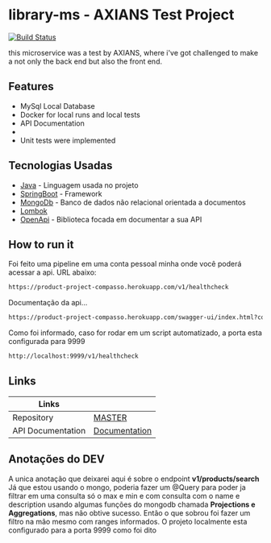 # library-ms - AXIANS Test Project

[![Build Status](https://travis-ci.org/joemccann/dillinger.svg?branch=master)]()

this microservice was a test by AXIANS, where i've got challenged to make a not only the back end but also the front end.

## Features

- MySql Local Database
- Docker for local runs and local tests
- API Documentation
- 
- Unit tests were implemented

## Tecnologias Usadas
- [Java] - Linguagem usada no projeto
- [SpringBoot] - Framework
- [MongoDb] - Banco de dados não relacional orientada a documentos
- [Lombok]
- [OpenApi] - Biblioteca focada em documentar a sua API

## How to run it
Foi feito uma pipeline em uma conta pessoal minha onde você poderá acessar a api.
URL abaixo:

```sh
https://product-project-compasso.herokuapp.com/v1/healthcheck
```

Documentação da api...

```sh
https://product-project-compasso.herokuapp.com/swagger-ui/index.html?configUrl=/docs.json/swagger-config
```

Como foi informado, caso for rodar em um script automatizado, a porta esta configurada para 9999

```sh
http://localhost:9999/v1/healthcheck
```

## Links

| Links |  |
| ------ | ------ |
| Repository | [MASTER][Repo] |
| API Documentation | [Documentation][Doc] |

## Anotações do DEV

A unica anotação que deixarei aqui é sobre o endpoint **v1/products/search**
Já que estou usando o mongo, poderia fazer um @Query para poder ja filtrar em uma consulta só o max e min e com consulta com o name e description
usando algumas funções do mongodb chamada **Projections e Aggregations**, mas não obtive sucesso.
Então o que sobrou foi fazer um filtro na mão mesmo com ranges informados.
O projeto localmente esta configurado para a porta 9999 como foi dito



   [Java]: <https://www.oracle.com/br/java/technologies/javase/jdk11-archive-downloads.html>
   [SpringBoot]: <https://spring.io/projects/spring-boot>
   [MongoDb]: <https://spring.io/guides/gs/accessing-data-mongodb/>
   [Lombok]: <https://projectlombok.org/>
   [OpenApi]: <https://swagger.io/specification/>

   [Repo]: <https://github.com/ricardofrosty45/product-ms>
   [Doc]: <https://product-project-compasso.herokuapp.com/swagger-ui/index.html?configUrl=/docs.json/swagger-config>
